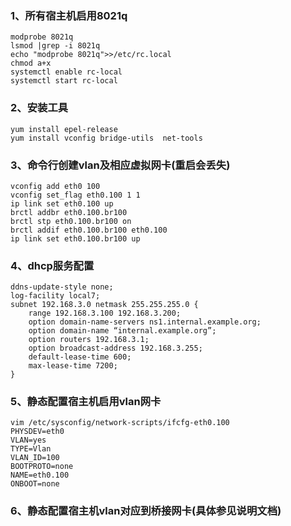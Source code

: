 
### 1、所有宿主机启用8021q
    modprobe 8021q
    lsmod |grep -i 8021q
    echo "modprobe 8021q">>/etc/rc.local
    chmod a+x
    systemctl enable rc-local
    systemctl start rc-local
### 2、安装工具
    yum install epel-release
    yum install vconfig bridge-utils  net-tools
### 3、命令行创建vlan及相应虚拟网卡(重启会丢失)
    vconfig add eth0 100
    vconfig set_flag eth0.100 1 1
    ip link set eth0.100 up
    brctl addbr eth0.100.br100
    brctl stp eth0.100.br100 on
    brctl addif eth0.100.br100 eth0.100
    ip link set eth0.100.br100 up
### 4、dhcp服务配置
    ddns-update-style none;
    log-facility local7;
    subnet 192.168.3.0 netmask 255.255.255.0 {
        range 192.168.3.100 192.168.3.200;
        option domain-name-servers ns1.internal.example.org;
        option domain-name “internal.example.org”;
        option routers 192.168.3.1;
        option broadcast-address 192.168.3.255;
        default-lease-time 600;
        max-lease-time 7200;
    }
### 5、静态配置宿主机启用vlan网卡
    vim /etc/sysconfig/network-scripts/ifcfg-eth0.100
    PHYSDEV=eth0
    VLAN=yes
    TYPE=Vlan
    VLAN_ID=100
    BOOTPROTO=none
    NAME=eth0.100
    ONBOOT=none
### 6、静态配置宿主机vlan对应到桥接网卡(具体参见说明文档)